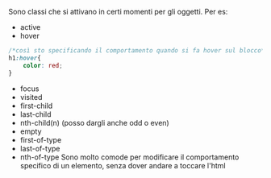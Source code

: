 Sono classi che si attivano in certi momenti per gli oggetti. Per es:
* active
* hover
```CSS
/*così sto specificando il comportamento quando si fa hover sul blocco*/
h1:hover{
	color: red;
}
```
* focus
* visited
* first-child
* last-child
* nth-child(n) (posso dargli anche odd o even)
* empty
* first-of-type
* last-of-type
* nth-of-type
Sono molto comode per modificare il comportamento specifico di un elemento, senza dover andare a toccare l'html